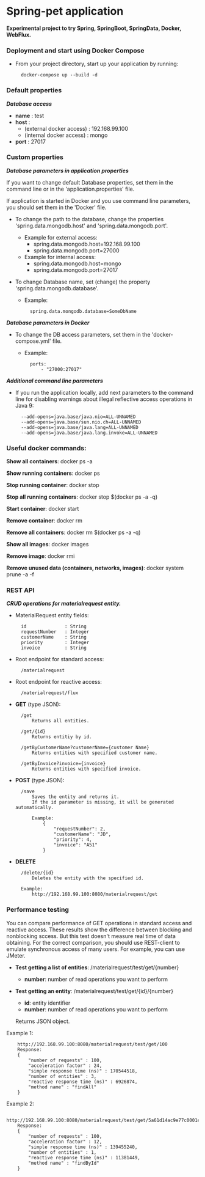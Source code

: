 # Spring-pet application

**Experimental project to try Spring, SpringBoot, SpringData, Docker, WebFlux.**
    
### **Deployment and start using Docker Compose**
- From your project directory, start up your application by running:

        docker-compose up --build -d

### Default properties
**_Database access_**
- **name** : test
- **host** :
    - (external docker access) : 192.168.99.100
    - (internal docker access) : mongo
- **port** : 27017

### **Custom properties**

**_Database parameters in application properties_**

If you want to change default Database properties, set them in the command line or in the 'application.properties' file.

If application is started in Docker and you use command line parameters, you should set them in the 'Docker' file.

- To change the path to the database, change the properties 'spring.data.mongodb.host' and 'spring.data.mongodb.port'.
    -  Example for external access: 
        - spring.data.mongodb.host=192.168.99.100
        - spring.data.mongodb.port=27000
    - Example for internal access: 
        - spring.data.mongodb.host=mongo
        - spring.data.mongodb.port=27017

- To change Database name, set (change) the property 'spring.data.mongodb.database'.

    - Example:

            spring.data.mongodb.database=SomeDbName

**_Database parameters in Docker_**

- To change the DB access parameters, set them in the 'docker-compose.yml' file.

    - Example:
           
            ports:
                - "27000:27017"
                

**_Additional command line parameters_**
        
- If you run the application locally, add next parameters to the command line
for disabling warnings about illegal reflective access operations in Java 9:
        
        --add-opens=java.base/java.nio=ALL-UNNAMED
        --add-opens=java.base/sun.nio.ch=ALL-UNNAMED
        --add-opens=java.base/java.lang=ALL-UNNAMED
        --add-opens=java.base/java.lang.invoke=ALL-UNNAMED
        
### **Useful docker commands**:
**Show all containers**:
    docker ps -a

**Show running containers**:
    docker ps

**Stop running container**:
    docker stop <id>

**Stop all running containers**:
    docker stop $(docker ps -a -q)

**Start container**:
    docker start <id>

**Remove container**:
    docker rm <id>

**Remove all containers**:
    docker rm $(docker ps -a -q)
        
**Show all images**:
    docker images

**Remove image**:
    docker rmi <id>

**Remove unused data (containers, networks, images)**:
    docker system prune -a -f

### **REST API**
**_CRUD operations for materialrequest entity._**

- MaterialRequest entity fields:

        id              : String
        requestNumber   : Integer
        customerName    : String
        priority        : Integer
        invoice         : String
    
- Root endpoint for standard access:

        /materialrequest

- Root endpoint for reactive access:

        /materialrequest/flux        

- **GET** (type JSON):

        /get 
            Returns all entities.
        
        /get/{id}
            Returns entitiy by id.
        
        /getByCustomerName?customerName={customer Name}
            Returns entities with specified customer name.
        
        /getByInvoice?invoice={invoice}
            Returns entities with specified invoice.

- **POST** (type JSON):

        /save
            Saves the entity and returns it.
            If the id parameter is missing, it will be generated automatically.
        
            Example:
                {
                    "requestNumber": 2,
                    "customerName": "JD",
                    "priority": 4,
                    "invoice": "A51"
                }

        
- **DELETE**

        /delete/{id}
            Deletes the entity with the specified id.

        Example:
            http://192.168.99.100:8080/materialrequest/get
        
### **Performance testing**
You can compare performance of GET operations in standard access and reactive access.
These results show the difference between blocking and nonblocking sccess.
But this test doesn't measure real time of data obtaining.
For the correct comparison, you should use REST-client to emulate synchronous access of many users.
For example, you can use JMeter.

- **Test getting a list of entities**: /materialrequest/test/get/{number}
    - **number**: number of read operations you want to perform

- **Test getting an entity**: /materialrequest/test/get/{id}/{number}
    - **id**: entity identifier
    - **number**: number of read operations you want to perform
    
    Returns JSON object.
    
Example 1:

        http://192.168.99.100:8080/materialrequest/test/get/100
        Response:
        {
            "number of requests" : 100,
            "acceleration factor" : 24,
            "simple response time (ns)" : 170544518,
            "number of entities" : 3,
            "reactive response time (ns)" : 6926874,
            "method name" : "findAll"
        }
    
Example 2:

        http://192.168.99.100:8080/materialrequest/test/get/5a61d14ac9e77c0001ee832e/100
        Response:
        {
            "number of requests" : 100,
            "acceleration factor" : 12,
            "simple response time (ns)" : 139455240,
            "number of entities" : 1,
            "reactive response time (ns)" : 11381449,
            "method name" : "findById"
        }
